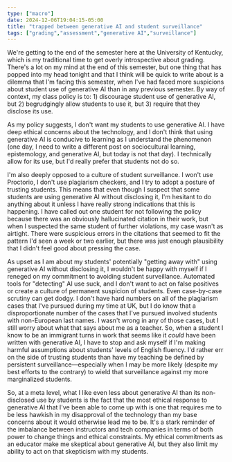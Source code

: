 ```yaml
---
type: ["macro"]
date: 2024-12-06T19:04:15-05:00
title: "trapped between generative AI and student surveillance"
tags: ["grading","assessment","generative AI","surveillance"]
---
```

We're getting to the end of the semester here at the University of Kentucky, which is my traditional time to get overly introspective about grading. There's a lot on my mind at the end of this semester, but one thing that has popped into my head tonight and that I think will be quick to write about is a dilemma that I'm facing this semester, when I've had faced more suspicions about student use of generative AI than in any previous semester. By way of context, my class policy is to: 1) discourage student use of generative AI, but 2) begrudgingly allow students to use it, but 3) require that they disclose its use. 

As my policy suggests, I don't want my students to use generative AI. I have deep ethical concerns about the technology, and I don't think that using generative AI is conducive to learning as I understand the phenomenon (one day, I need to write a different post on sociocultural learning, epistemology, and generative AI, but today is not that day). I technically allow for its use, but I'd really prefer that students not do so. 

I'm also deeply opposed to a culture of student surveillance. I won't use Proctorio, I don't use plagiarism checkers, and I try to adopt a posture of trusting students. This means that even though I suspect that some students are using generative AI without disclosing it, I'm hesitant to do anything about it unless I have really strong indications that this is happening. I have called out one student for not following the policy because there was an obviously hallucinated citation in their work, but when I suspected the same student of further violations, my case wasn't as airtight. There were suspicious errors in the citations that seemed to fit the pattern I'd seen a week or two earlier, but there was just enough plausibility that I didn't feel good about pressing the case.

As upset as I am about my students' potentially "getting away with" using generative AI without disclosing it, I wouldn't be happy with myself if I reneged on my commitment to avoiding student surveillance. Automated tools for "detecting" AI use suck, and I don't want to act on false positives or create a culture of permanent suspicion of students. Even case-by-case scrutiny can get dodgy. I don't have hard numbers on all of the plagiarism cases that I've pursued during my time at UK, but I do know that a disproportionate number of the cases that I've pursued involved students with non-European last names. I wasn't wrong in any of those cases, but I still worry about what that says about me as a teacher. So, when a student I know to be an immigrant turns in work that seems like it *could* have been written with generative AI, I have to stop and ask myself if I'm making harmful assumptions about students' levels of English fluency. I'd rather err on the side of trusting students than have my teaching be defined by persistent surveillance—especially when I may be more likely (despite my best efforts to the contrary) to wield that surveillance against my more marginalized students.

So, at a meta level, what I like even less about generative AI than its non-disclosed use by students is the fact that the most ethical response to generative AI that I've been able to come up with is one that requires me to be less hawkish in my disapproval of the technology than my base concerns about it would otherwise lead me to be. It's a stark reminder of the imbalance between instructors and tech companies in terms of both power to change things and ethical constraints. My ethical commitments as an educator make me skeptical about generative AI, but they also limit my ability to act on that skepticism with my students.
